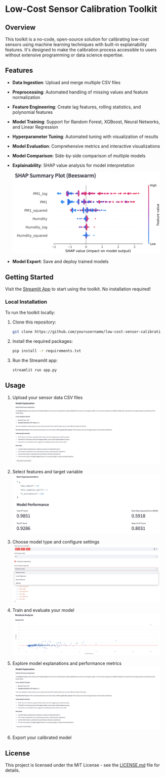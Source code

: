 # Low-Cost Sensor Calibration Toolkit

## Overview
This toolkit is a no-code, open-source solution for calibrating low-cost sensors using machine learning techniques with built-in explainability features. It's designed to make the calibration process accessible to users without extensive programming or data science expertise.

## Features
- **Data Ingestion**: Upload and merge multiple CSV files
- **Preprocessing**: Automated handling of missing values and feature normalization
- **Feature Engineering**: Create lag features, rolling statistics, and polynomial features
- **Model Training**: Support for Random Forest, XGBoost, Neural Networks, and Linear Regression
- **Hyperparameter Tuning**: Automated tuning with visualization of results
- **Model Evaluation**: Comprehensive metrics and interactive visualizations
- **Model Comparison**: Side-by-side comparison of multiple models
- **Explainability**: SHAP value analysis for model interpretation

  ![SHAP Summary Plot](./Images/a.png)

- **Model Export**: Save and deploy trained models

## Getting Started
Visit the [Streamlit App](https://calibrationxai.streamlit.app) to start using the toolkit. No installation required!

### Local Installation
To run the toolkit locally:

1. Clone this repository:
    ```bash
    git clone https://github.com/yourusername/low-cost-sensor-calibration.git
    ```

2. Install the required packages:
    ```bash
    pip install -r requirements.txt
    ```

3. Run the Streamlit app:
    ```bash
    streamlit run app.py
    ```

## Usage
1. Upload your sensor data CSV files
   ![Data Upload](./Images/b.png)
   
2. Select features and target variable
   ![Feature Selection](./Images/d.png)

3. Choose model type and configure settings
   ![Model Configuration](./Images/e.png)

4. Train and evaluate your model
   ![Model Performance](./Images/c.png)

5. Explore model explanations and performance metrics
   ![Model Explanation](./Images/b.png)

6. Export your calibrated model

## License
This project is licensed under the MIT License - see the [LICENSE.md](LICENSE.md) file for details.
